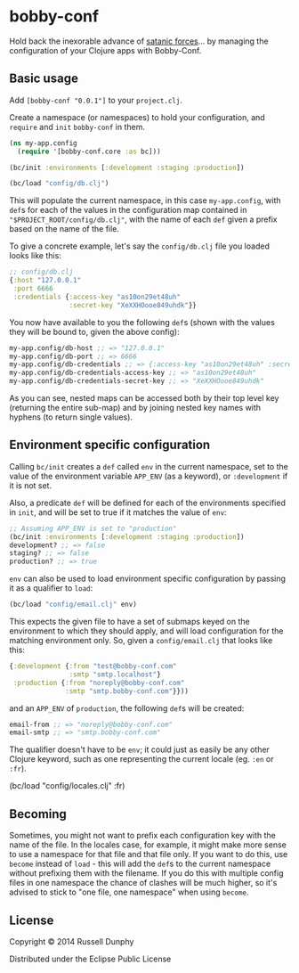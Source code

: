 # bobby-conf

Hold back the inexorable advance of [satanic forces](http://youtu.be/4mRpdbclR34)... by managing the configuration of your Clojure apps with Bobby-Conf.

## Basic usage

Add `[bobby-conf "0.0.1"]` to your `project.clj`.

Create a namespace (or namespaces) to hold your configuration, and `require` and `init` `bobby-conf` in them.

```clojure
(ns my-app.config
  (require '[bobby-conf.core :as bc]))

(bc/init :environments [:development :staging :production])

(bc/load "config/db.clj")
```

This will populate the current namespace, in this case `my-app.config`, with `def`s for each of the values in the configuration map contained in `"$PROJECT_ROOT/config/db.clj"`, with the name of each `def` given a prefix based on the name of the file.

To give a concrete example, let's say the `config/db.clj` file you loaded looks like this:

```clojure
;; config/db.clj
{:host "127.0.0.1"
 :port 6666
 :credentials {:access-key "as10on29et48uh"
               :secret-key "XeXXHOooe849uhdk"}}
```

You now have available to you the following `def`s (shown with the values they will be bound to, given the above config):

```clojure
my-app.config/db-host ;; => "127.0.0.1"
my-app.config/db-port ;; => 6666
my-app.config/db-credentials ;; => {:access-key "as10on29et48uh" :secret-key "XeXXHOooe849uhdk"}
my-app.config/db-credentials-access-key ;; => "as10on29et48uh"
my-app.config/db-credentials-secret-key ;; => "XeXXHOooe849uhdk"
```

As you can see, nested maps can be accessed both by their top level key (returning the entire sub-map) and by joining nested key names with hyphens (to return single values).

## Environment specific configuration

Calling `bc/init` creates a `def` called `env` in the current namespace, set to the value of the environment variable `APP_ENV` (as a keyword), or `:development` if it is not set.

Also, a predicate `def` will be defined for each of the environments specified in `init`, and will be set to true if it matches the value of `env`:

```clojure
;; Assuming APP_ENV is set to "production"
(bc/init :environments [:development :staging :production])
development? ;; => false
staging? ;; => false
production? ;; => true
```

`env` can also be used to load environment specific configuration by passing it as a qualifier to `load`:

```clojure
(bc/load "config/email.clj" env)
```

This expects the given file to have a set of submaps keyed on the environment to which they should apply, and will load configuration for the matching environment only.
So, given a `config/email.clj` that looks like this:

```clojure
{:development {:from "test@bobby-conf.com"
               :smtp "smtp.localhost"}
 :production {:from "noreply@bobby-conf.com"
              :smtp "smtp.bobby-conf.com"}}))
```

and an `APP_ENV` of `production`, the following `def`s will be created:

```clojure
email-from ;; => "noreply@bobby-conf.com"
email-smtp ;; => "smtp.bobby-conf.com"
```

The qualifier doesn't have to be `env`; it could just as easily be any other Clojure keyword, such as one representing the current locale (eg. `:en` or `:fr`).

(bc/load "config/locales.clj" :fr)

## Becoming

Sometimes, you might not want to prefix each configuration key with the name of the file.
In the locales case, for example, it might make more sense to use a namespace for that file and that file only.
If you want to do this, use `become` instead of `load` - this will add the `def`s to the current namespace without prefixing them with the filename.
If you do this with multiple config files in one namespace the chance of clashes will be much higher, so it's advised to stick to "one file, one namespace" when using `become`.

## License

Copyright © 2014 Russell Dunphy

Distributed under the Eclipse Public License
